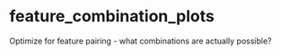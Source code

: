 # feature_combination_plots
Optimize for feature pairing - what combinations are actually possible?
